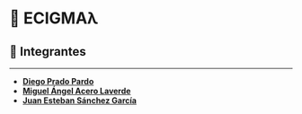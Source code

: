 
# 🚀 ECIGMAλ
## 👥 Integrantes
---------------------------------------------------------------------
- [**Diego Prado Pardo**](https://github.com/Diego0160)
- [**Miguel Ángel Acero Laverde**](https://github.com/Miguelim101)
- [**Juan Esteban Sánchez García**](https://github.com/juanesgl)
